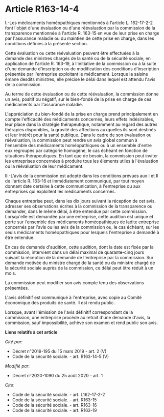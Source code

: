 # Article R163-14-4

I.-Les médicaments homéopathiques mentionnés à l'article L. 162-17-2-2 font l'objet d'une évaluation ou d'une réévaluation
par la commission de la transparence mentionnée à l'article R. 163-15 en vue de leur prise en charge par l'assurance maladie
ou du maintien de cette prise en charge, dans les conditions définies à la présente section.

Cette évaluation ou cette réévaluation peuvent être effectuées à la demande des ministres chargés de la santé ou de la
sécurité sociale, en application de l'article R. 163-19, à l'initiative de la commission ou à la suite d'une demande
d'inscription ou de modification des conditions d'inscription présentée par l'entreprise exploitant le médicament. Lorsque la
saisine émane desdits ministres, elle précise le délai dans lequel est attendu l'avis de la commission.

Au terme de cette évaluation ou de cette réévaluation, la commission donne un avis, positif ou négatif, sur le bien-fondé de
la prise en charge de ces médicaments par l'assurance maladie.

L'appréciation du bien-fondé de la prise en charge prend principalement en compte l'efficacité des médicaments concernés,
leurs effets indésirables, leur place dans la stratégie thérapeutique, notamment au regard des autres thérapies disponibles,
la gravité des affections auxquelles ils sont destinés et leur intérêt pour la santé publique. Dans le cadre de son
évaluation ou réévaluation, la commission peut rendre un avis global commun à l'ensemble des médicaments homéopathiques ou à
un ensemble d'entre eux regroupés par catégorie homogène, le cas échéant en fonction de situations thérapeutiques. En tant
que de besoin, la commission peut inviter les entreprises concernées à produire tous les éléments utiles à l'évaluation ou la
réévaluation de leur médicament.

II.-L'avis de la commission est adopté dans les conditions prévues aux I et II de l'article R. 163-16 et immédiatement
communiqué, par tout moyen donnant date certaine à cette communication, à l'entreprise ou aux entreprises qui exploitent les
médicaments concernés.

Chaque entreprise peut, dans les dix jours suivant la réception de cet avis, adresser ses observations écrites à la
commission de la transparence ou demander, dans le même délai, à être entendue par cette commission. Lorsqu'elle est demandée
par une entreprise, cette audition est unique et porte sur l'ensemble des médicaments homéopathiques de ladite entreprise
concernés par l'avis ou les avis de la commission ou, le cas échéant, sur les seuls médicaments homéopathiques pour lesquels
l'entreprise a demandé à être entendue.

En cas de demande d'audition, cette audition, dont la date est fixée par la commission, intervient dans un délai maximal de
quarante-cinq jours suivant la réception de la demande de l'entreprise par la commission. Sur demande motivée du ministre
chargé de la santé ou du ministre chargé de la sécurité sociale auprès de la commission, ce délai peut être réduit à un mois.

La commission peut modifier son avis compte tenu des observations présentées.

L'avis définitif est communiqué à l'entreprise, avec copie au Comité économique des produits de santé. Il est rendu public.

Lorsque, avant l'émission de l'avis définitif correspondant de la commission, une entreprise procède au retrait d'une demande
d'avis, la commission, sauf impossibilité, achève son examen et rend public son avis.

**Liens relatifs à cet article**

_Cité par_:

  - Décret n°2019-195 du 15 mars 2019 - art. 2 (V)
  - Code de la sécurité sociale. - art. R163-14-5 (V)

_Modifié par_:

  - Décret n°2020-1090 du 25 août 2020 - art. 1

_Cite_:

  - Code de la sécurité sociale. - art. L162-17-2-2
  - Code de la sécurité sociale. - art. R163-15
  - Code de la sécurité sociale. - art. R163-16
  - Code de la sécurité sociale. - art. R163-19
